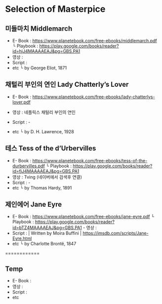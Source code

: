 # Selection of Masterpice

## 미들마치 Middlemarch
  - E- Book : https://www.planetebook.com/free-ebooks/middlemarch.pdf
       └ Playbook : https://play.google.com/books/reader?id=hjJ4MAAAAEAJ&pg=GBS.PA1
  - 영상 : 
  - Script :  
  - etc
    └ by George Eliot, 1871

## 채털리 부인의 연인 Lady Chatterly’s Lover
  - E- Book : https://www.planetebook.com/free-ebooks/lady-chatterlys-lover.pdf

  - 영상 : 네플릭스 채털리 부인의 연인
  - Script :  - 
  - etc 
    └ by D. H. Lawrence, 1928

## 테스  Tess of the d’Urbervilles
  - E- Book : https://www.planetebook.com/free-ebooks/tess-of-the-durbervilles.pdf
       └ Playbook : https://play.google.com/books/reader?id=fjJ4MAAAAEAJ&pg=GBS.PA1
  - 영상 : Tving (네이버에서 검색후 연결)
  - Script :  - 
  - etc
    └ by Thomas Hardy, 1891

 ## 제인에어 Jane Eyre
   - E- Book : https://www.planetebook.com/free-ebooks/jane-eyre.pdf
       └ Playbook : https://play.google.com/books/reader?id=bTZ4MAAAAEAJ&pg=GBS.PA1
    - 영상 : 
  - Script :  | Written by Moira Buffini | https://imsdb.com/scripts/Jane-Eyre.html
  - etc
    └ by Charlotte Brontë, 1847




============

## Temp  
  - E- Book : 
  - 영상 : 
  - Script :  
  - etc
